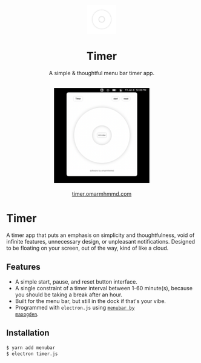 <div align = "center">
<img width = "15%" src="lib/assets/icon/timer.png" alt="">
<h1>
Timer
</h1>
<p>
A simple & thoughtful menu bar timer app.
</p>
<br>
<img width = "50%" src="lib/assets/doc/screenshot-1.png" alt="">
<br>
<br>
<a href="https://timer.omarmhmmd.com/">timer.omarmhmmd.com</a>
</div>

# Timer
A timer app that puts an emphasis on simplicity and thoughtfulness, void of infinite features, unnecessary design, or unpleasant notifications. Designed to be floating on your screen, out of the way, kind of like a cloud. 

## Features
- A simple start, pause, and reset button interface. 
- A single constraint of a timer interval between 1-60 minute(s), because you should be taking a break after an hour.
- Built for the menu bar, but still in the dock if that's your vibe.
- Programmed with <code>electron.js</code> using [<code>menubar by maxogden</code>](https://github.com/maxogden/menubar).

## Installation
```sh
$ yarn add menubar
$ electron timer.js
```






